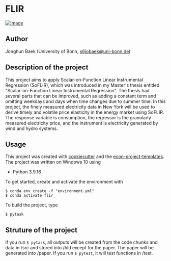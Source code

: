 # FLIR

[![image](https://img.shields.io/badge/code%20style-black-000000.svg)](https://github.com/psf/black)

## Author
Jonghun Baek (University of Bonn, s6jobaek@uni-bonn.de)

## Description of the project

This project aims to apply Scalar-on-Function Linear Instrumental Regression (SoFLIR), which was introduced in my Master's thesis entitled "Scalar-on-Function Linear Instrumental Regression". The thesis had several parts that can be improved, such as adding a constant term and omitting weekdays and days when time changes due to summer time. In this project, the finely measured electricity data in New York will be used to derive timely and volatile price elasticity in the energy market using SoFLIR. The response variable is consumption, the regressor is the granularly measured electricity price, and the instrument is electricity generated by wind and hydro systems.

## Usage
This project was created with [cookiecutter](https://github.com/audreyr/cookiecutter)
and the [econ-project-templates](https://github.com/OpenSourceEconomics/econ-project-templates). The project was written on Windows 10 using

* Python 3.9.16

To get started, create and activate the environment with

```console
$ conda env create -f "environment.yml"
$ conda activate flir
```

To build the project, type

```console
$ pytask
```

## Struture of the project

If you run ```$ pytask```, all outputs will be created from the code chunks and data in /src and stored into /bld except for the paper.
The paper will be generated into /paper.
If you run ```$ pytest```, it will test functions in /test.
